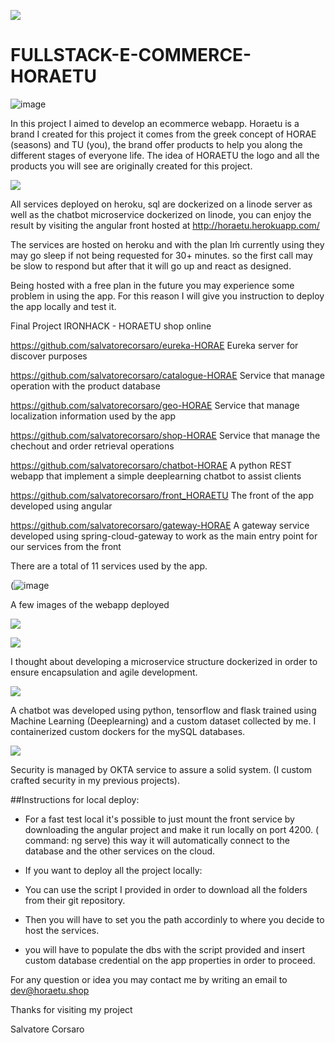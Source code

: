 ![](https://i.ibb.co/dLcJkcX/Artboard-1-4x.png)
# FULLSTACK-E-COMMERCE-HORAETU

![image](https://user-images.githubusercontent.com/55556636/111149851-b0eae880-858d-11eb-97fa-14f072a1d263.png)

In this project I aimed to develop an ecommerce webapp.
Horaetu is a brand I created for this project it comes from the greek concept of HORAE (seasons) and TU (you), the brand offer products to help you along the different stages of everyone life.
The idea of HORAETU the logo and all the products you will see are originally created for this project.

![](https://i.ibb.co/jZFCNYF/horaetu2.png)

All services deployed on heroku, sql are dockerized on a linode server as well as the chatbot microservice dockerized on linode, you can enjoy the result by visiting the angular front hosted at http://horaetu.herokuapp.com/

The services are hosted on heroku and with the plan Iḿ currently using they may go sleep if not being requested for 30+ minutes. so the first call may be slow to respond but after that it will go up and react as designed.

Being hosted with a free plan in the future you may experience some problem in using the app. 
For this reason I will give you instruction to deploy the app locally and test it.

Final Project IRONHACK - HORAETU shop online


https://github.com/salvatorecorsaro/eureka-HORAE
Eureka server for discover purposes

https://github.com/salvatorecorsaro/catalogue-HORAE
Service that manage operation with the product database

https://github.com/salvatorecorsaro/geo-HORAE
Service that manage localization information used by the app

https://github.com/salvatorecorsaro/shop-HORAE
Service that manage the chechout and order retrieval operations

https://github.com/salvatorecorsaro/chatbot-HORAE
A python REST webapp that implement a simple deeplearning chatbot to assist clients

https://github.com/salvatorecorsaro/front_HORAETU
The front of the app developed using angular

https://github.com/salvatorecorsaro/gateway-HORAE
A gateway service developed using spring-cloud-gateway to work as the main entry point for our services from the front

There are a total of 11 services used by the app.

(![image](https://user-images.githubusercontent.com/55556636/111147577-ee01ab80-858a-11eb-94d5-c18c6df430ca.png)

A few images of the webapp deployed

![](https://i.ibb.co/VWqwXF0/checkoouthoraes.png)

![](https://i.ibb.co/1MLx9XJ/checkouthorae.png)


I thought about developing a microservice structure dockerized in order to ensure encapsulation and agile development.


![](https://i.ibb.co/JHRnmLS/aihoraetu.png)

A chatbot was developed using python, tensorflow and flask trained using Machine Learning (Deeplearning) and a custom dataset collected by me.
I containerized custom dockers for the mySQL databases.

![](https://i.ibb.co/bQXjWmM/loginhorae.png)

Security is managed by OKTA service to assure a solid system. (I custom crafted security in my previous projects).


##Instructions for local deploy:

- For a fast test local it's possible to just mount the front service by downloading the angular project and make it run locally on port 4200. ( command: ng serve)
this way it will automatically connect to the database and the other services on the cloud.

- If you want to deploy all the project locally:
- You can use the script I provided in order to download all the folders from their git repository.
- Then you will have to set you the path accordinly to where you decide to host the services.
- you will have to populate the dbs with the script provided and insert custom database credential on the app properties in order to proceed.


For any question or idea you may contact me by writing an email to dev@horaetu.shop 

Thanks for visiting my project

Salvatore Corsaro








